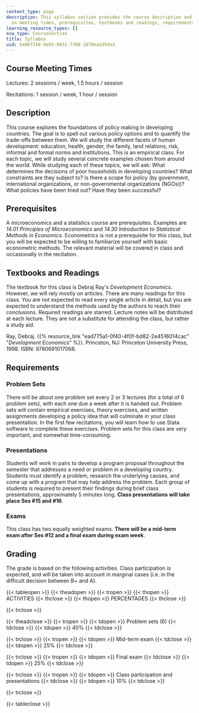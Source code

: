```yaml
---
content_type: page
description: This syllabus section provides the course description and information
  on meeting times, prerequisites, textbooks and readings, requirements, and grading.
learning_resource_types: []
ocw_type: CourseSection
title: Syllabus
uid: 5e8b7316-9e91-9831-7308-1878ea2d54a3
---
```


Course Meeting Times
--------------------

Lectures: 2 sessions / week, 1.5 hours / session

Recitations: 1 session / week, 1 hour / session

Description
-----------

This course explores the foundations of policy making in developing countries. The goal is to spell out various policy options and to quantify the trade-offs between them. We will study the different facets of human development: education, health, gender, the family, land relations, risk, informal and formal norms and institutions. This is an empirical class. For each topic, we will study several concrete examples chosen from around the world. While studying each of these topics, we will ask: What determines the decisions of poor households in developing countries? What constraints are they subject to? Is there a scope for policy (by government, international organizations, or non-governmental organizations (NGOs))? What policies have been tried out? Have they been successful?

Prerequisites
-------------

A microeconomics and a statistics course are prerequisites. Examples are _14.01 Principles of Microeconomics_ and _14.30 Introduction to Statistical Methods in Economics_. Econometrics is not a prerequisite for this class, but you will be expected to be willing to familiarize yourself with basic econometric methods. The relevant material will be covered in class and occasionally in the recitation.

Textbooks and Readings
----------------------

The textbook for this class is Debraj Ray's _Development Economics_. However, we will rely mostly on articles. There are many readings for this class. You are not expected to read every single article in detail, but you are expected to understand the methods used by the authors to reach their conclusions. Required readings are starred. Lecture notes will be distributed at each lecture. They are not a substitute for attending the class, but rather a study aid.

Ray, Debraj. {{% resource_link "ead775a1-0f40-4f0f-bd82-2e4516014cac" "_Development Economics_" %}}. Princeton, NJ: Princeton University Press, 1998. ISBN: 9780691017068.

Requirements
------------

### Problem Sets

There will be about one problem set every 2 or 3 lectures (for a total of 6 problem sets), with each one due a week after it is handed out. Problem sets will contain empirical exercises, theory exercises, and written assignments developing a policy idea that will culminate in your class presentation. In the first few recitations, you will learn how to use Stata software to complete these exercises. Problem sets for this class are very important, and somewhat time-consuming.

### Presentations

Students will work in pairs to develop a program proposal throughout the semester that addresses a need or problem in a developing country. Students must identify a problem, research the underlying causes, and come up with a program that may help address the problem. Each group of students is required to present their findings during brief class presentations, approximately 5 minutes long. **Class presentations will take place Ses #15 and #16**.

### Exams

This class has two equally weighted exams. **There will be a mid-term exam after Ses #12 and a final exam during exam week**.

Grading
-------

The grade is based on the following activities. Class participation is expected, and will be taken into account in marginal cases (i.e. in the difficult decision between B+ and A).

{{< tableopen >}}
{{< theadopen >}}
{{< tropen >}}
{{< thopen >}}
ACTIVITIES
{{< thclose >}}
{{< thopen >}}
PERCENTAGES
{{< thclose >}}

{{< trclose >}}

{{< theadclose >}}
{{< tropen >}}
{{< tdopen >}}
Problem sets (6)
{{< tdclose >}}
{{< tdopen >}}
40%
{{< tdclose >}}

{{< trclose >}}
{{< tropen >}}
{{< tdopen >}}
Mid-term exam
{{< tdclose >}}
{{< tdopen >}}
25%
{{< tdclose >}}

{{< trclose >}}
{{< tropen >}}
{{< tdopen >}}
Final exam
{{< tdclose >}}
{{< tdopen >}}
25%
{{< tdclose >}}

{{< trclose >}}
{{< tropen >}}
{{< tdopen >}}
Class participation and presentations
{{< tdclose >}}
{{< tdopen >}}
10%
{{< tdclose >}}

{{< trclose >}}

{{< tableclose >}}
